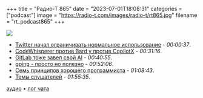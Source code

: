 +++
title = "Радио-Т 865"
date = "2023-07-01T18:08:31"
categories = ["podcast"]
image = "https://radio-t.com/images/radio-t/rt865.jpg"
filename = "rt_podcast865"
+++

![](https://radio-t.com/images/radio-t/rt865.jpg)

- [Twitter начал ограничивать нормальное использование](https://techcrunch.com/2023/06/30/twitter-now-requires-an-account-to-view-tweets/) - *00:00:37*.
- [CodeWhisperer против Bard у против CopilotX](https://www.infoworld.com/article/3699140/review-codewhisperer-bard-and-copilot.html) - *00:31:16*.
- [GitLab тоже завел свой AI](https://about.gitlab.com/solutions/code-suggestions/) - *00:40:55*.
- [gping - просто но полезно](https://github.com/orf/gping) - *00:52:06*.
- [Семь принципов хорошего программиста](https://dzone.com/articles/7-basic-principles-of-good-software-engineering) - *01:08:43*.
- [Темы слушателей](https://radio-t.com/p/2023/06/27/prep-865/) - *01:55:35*.

[аудио](https://cdn.radio-t.com/rt_podcast865.mp3) • [лог чата](https://chat.radio-t.com/logs/radio-t-865.html)
<audio src="https://cdn.radio-t.com/rt_podcast865.mp3" preload="none"></audio>
